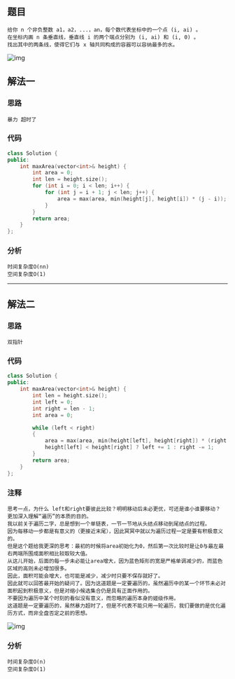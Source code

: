## 题目

```
给你 n 个非负整数 a1，a2，...，an，每个数代表坐标中的一个点 (i, ai) 。
在坐标内画 n 条垂直线，垂直线 i 的两个端点分别为 (i, ai) 和 (i, 0) 。
找出其中的两条线，使得它们与 x 轴共同构成的容器可以容纳最多的水。
```

![img](https://aliyun-lc-upload.oss-cn-hangzhou.aliyuncs.com/aliyun-lc-upload/uploads/2018/07/25/question_11.jpg)

## 解法一

### 思路

```
暴力 超时了
```

### 代码

```c++
class Solution {
public:
	int maxArea(vector<int>& height) {
		int area = 0;
		int len = height.size();
		for (int i = 0; i < len; i++) {
			for (int j = i + 1; j < len; j++) {
				area = max(area, min(height[j], height[i]) * (j - i));
			}
		}
		return area;
	}
};
```

### 分析

```
时间复杂度O(nn)
空间复杂度O(1)
```

------

## 解法二

### 思路

```
双指针
```

### 代码

```c++
class Solution {
public:
	int maxArea(vector<int>& height) {
		int len = height.size();
		int left = 0;
		int right = len - 1;
		int area = 0;

		while (left < right)
		{
			area = max(area, min(height[left], height[right]) * (right - left));
			height[left] < height[right] ? left += 1 : right -= 1;
		}
		return area;
	}
};
```

### 注释

```
思考一点，为什么 left和right要彼此比较？明明移动后未必更优，可还是谁小谁要移动？
更加深入理解“遍历”的本质的目的。
我以前关于遍历二字，总是想到一个单链表，一节一节地从头结点移动到尾结点的过程。
因为每移动一步都是有意义的（更接近末尾），因此冥冥中就以为遍历过程一定是要有积极意义的。
但是这个题给我更深的思考：最初的时候将area初始化为0，然后第一次比较时是让0与最左最右两端所围成面积相比较取较大值。
从这儿开始，后面的每一步未必能让area增大，因为蓝色矩形的宽是严格单调减少的，而蓝色区域的高则未必增加很多。
因此，面积可能会增大，也可能是减少，减少时只要不保存就好了。
因此就可以回答最开始的疑问了。因为这道题是一定要遍历的，虽然遍历中的某一个环节未必对面积起到积极意义，但是对缩小候选集合仍是具有正面作用的。
不要因为遍历中某个时刻的看似没有意义，而忽略的遍历本身的姬级作用。
这道题是一定要遍历的，虽然暴力超时了，但是不代表不能只用一轮遍历，我们要做的是优化遍历方式，而非全盘否定之前的思想。
```

![img](https://media.geeksforgeeks.org/wp-content/uploads/20200408181228/ezgif.com-gif-maker3.gif)

### 分析

```
时间复杂度O(n)
空间复杂度O(1)
```

